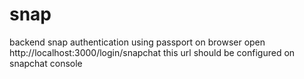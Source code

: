 # snap
backend snap authentication using passport
on browser open http://localhost:3000/login/snapchat
this url should be configured on snapchat console
